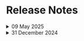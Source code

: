 # Release Notes

<details>
  <summary>09 May 2025</summary>

## Infrastructure Changes

NA

## Content Changes

- **Change**
    - In Challenge 2, updated the GitHub repository with the latest changes from the parent repository.
    - Added additional details to the Attendee Guide for Challenge 2. This included updating the instructions to incorporate base64Encode via a JSON update, reflecting recent changes in the Azure UI.
    - Added additional details to the Attendee Guide for Challenge 6.

## Screenshot Updates

- **Change**: 

    1. Screenshots have been updated as per the new UI changes and updated instructions

</details>

<details>
  <summary>31 December 2024</summary>

- Major Updates  

    - **Hosting Update for Chat Application**  
        - Replaced **App Service** with **Container Apps** for hosting the Chat Application in **Challenge 03: Deploy an AI-Powered Chat App** and **Challenge 04: Interact with the Chat App**, enhancing scalability and performance.  

    - **New Branch for Document Search and Processing**  
        - Introduced a new branch **Microsoft_repo** for **Challenge 02: Implement Document Search with Azure AI Search** and **Challenge 05: Serverless Document Batch Processing**. This branch leverages lab content from the Microsoft repository clone.  

- Minor Updates 

    - Updated references from **Azure OpenAI Studio** to the rebranded **Azure AI Foundry Portal** for consistency with platform updates.  

    - Revised **lab guide screenshots** to incorporate the new **Azure OpenAI logo**, aligning with the latest UI changes. 
</details>
